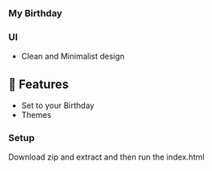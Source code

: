 ### My Birthday
### UI
* Clean and Minimalist design


## 🎨 Features

* Set to your Birthday
* Themes

### Setup

Download zip and extract and then run the index.html

